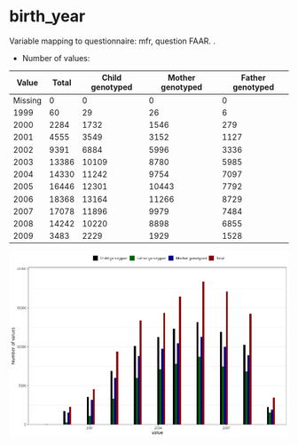 # birth_year
Variable mapping to questionnaire: mfr, question FAAR.
.
- Number of values:

| Value | Total | Child genotyped | Mother genotyped | Father genotyped |
| ----- | ----- | --------------- | ---------------- | ---------------- |
| Missing | 0 | 0 | 0 | 0 |
| 1999 | 60 | 29 | 26 |6 |
| 2000 | 2284 | 1732 | 1546 |279 |
| 2001 | 4555 | 3549 | 3152 |1127 |
| 2002 | 9391 | 6884 | 5996 |3336 |
| 2003 | 13386 | 10109 | 8780 |5985 |
| 2004 | 14330 | 11242 | 9754 |7097 |
| 2005 | 16446 | 12301 | 10443 |7792 |
| 2006 | 18368 | 13164 | 11266 |8729 |
| 2007 | 17078 | 11896 | 9979 |7484 |
| 2008 | 14242 | 10220 | 8898 |6855 |
| 2009 | 3483 | 2229 | 1929 |1528 |



![](birth_year_n.png)



